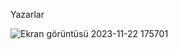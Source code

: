 
Yazarlar

![Ekran görüntüsü 2023-11-22 175701](https://github.com/tuncayse/hafta-11/assets/143759353/538d099c-ca76-42c1-aaf1-d4f8c4963765)

